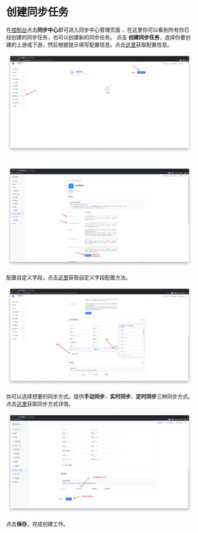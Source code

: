 # 创建同步任务

<LastUpdated/>

在[控制台](https://console.authing.cn/)点击**同步中心**即可进入同步中心管理页面 ，在这里你可以看到所有你已经创建的同步任务，也可以创建新的同步任务。
点击 **创建同步任务**，选择你要创建的上游或下游，然后根据提示填写配置信息。点击[这里](./get-config)获取配置信息。

![](../images/createSyncTask.png)

<br/>

<img src="../images/testConnection.png"/>

<br/>

配置自定义字段，点击[这里](./field-mapping.md)获取自定义字段配置方法。

<img src="../images/editFieldMapping.png"/>

<br/>

你可以选择想要的同步方式。提供**手动同步**、**实时同步**、**定时同步**三种同步方式。点击[这里](./sync-type.md)获取同步方式详情。

<img src="../images/selectSyncType.png"/>

<br/>

点击**保存**，完成创建工作。

